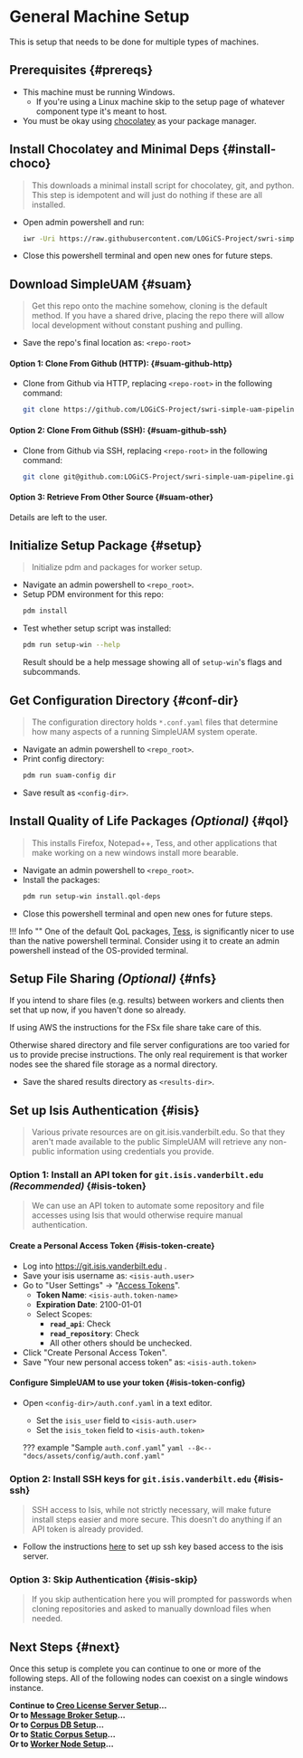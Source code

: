 # General Machine Setup

This is setup that needs to be done for multiple types of machines.

## Prerequisites {#prereqs}

- This machine must be running Windows.
    - If you're using a Linux machine skip to the setup page of whatever
      component type it's meant to host.
- You must be okay using [chocolatey](https://chocolatey.org/) as your package
  manager.

## Install Chocolatey and Minimal Deps {#install-choco}

> This downloads a minimal install script for chocolatey, git, and python.
> This step is idempotent and will just do nothing if these are all installed.

- Open admin powershell and run:
  ```bash
  iwr -Uri https://raw.githubusercontent.com/LOGiCS-Project/swri-simple-uam-pipeline/main/data/setup/bootstrap_win.ps1 | iex
  ```

- Close this powershell terminal and open new ones for future steps.

## Download SimpleUAM {#suam}

> Get this repo onto the machine somehow, cloning is the default method.
> If you have a shared drive, placing the repo there will allow local development
> without constant pushing and pulling.

- Save the repo's final location as: `<repo-root>`

#### **Option 1**: Clone From Github (HTTP): {#suam-github-http}

- Clone from Github via HTTP, replacing `<repo-root>` in the following command:
  ```bash
  git clone https://github.com/LOGiCS-Project/swri-simple-uam-pipeline.git <repo-root>
  ```

#### **Option 2**: Clone From Github (SSH): {#suam-github-ssh}

- Clone from Github via SSH, replacing `<repo-root>` in the following command:
  ```bash
  git clone git@github.com:LOGiCS-Project/swri-simple-uam-pipeline.git <repo-root>
  ```

#### **Option 3**: Retrieve From Other Source {#suam-other}

Details are left to the user.

## Initialize Setup Package {#setup}

> Initialize pdm and packages for worker setup.

- Navigate an admin powershell to `<repo_root>`.
- Setup PDM environment for this repo:
  ```bash
  pdm install
  ```
- Test whether setup script was installed:
  ```bash
  pdm run setup-win --help
  ```
  Result should be a help message showing all of `setup-win`'s flags and
  subcommands.

## Get Configuration Directory {#conf-dir}

> The configuration directory holds `*.conf.yaml` files that determine how
> many aspects of a running SimpleUAM system operate.

- Navigate an admin powershell to `<repo_root>`.
- Print config directory:
  ```bash
  pdm run suam-config dir
  ```
- Save result as `<config-dir>`.

## Install Quality of Life Packages *(Optional)* {#qol}

> This installs Firefox, Notepad++, Tess, and other applications that make working
> on a new windows install more bearable.

- Navigate an admin powershell to `<repo_root>`.
- Install the packages:
  ```bash
  pdm run setup-win install.qol-deps
  ```
- Close this powershell terminal and open new ones for future steps.

!!! Info ""
    One of the default QoL packages, [Tess](https://tessapp.dev/), is
    significantly nicer to use than the native powershell terminal.
    Consider using it to create an admin powershell instead of the OS-provided
    terminal.

## Setup File Sharing *(Optional)* {#nfs}

If you intend to share files (e.g. results) between workers and clients then
set that up now, if you haven't done so already.

If using AWS the instructions for the FSx file share take care of this.

Otherwise shared directory and file server configurations are too varied for us
to provide precise instructions.
The only real requirement is that worker nodes see the shared file storage as
a normal directory.

- Save the shared results directory as `<results-dir>`.

## Set up Isis Authentication {#isis}

> Various private resources are on git.isis.vanderbilt.edu.
> So that they aren't made available to the public SimpleUAM will retrieve any
> non-public information using credentials you provide.

### **Option 1**: Install an API token for `git.isis.vanderbilt.edu` *(Recommended)* {#isis-token}

> We can use an API token to automate some repository and file accesses using
> Isis that would otherwise require manual authentication.

#### Create a Personal Access Token {#isis-token-create}

- Log into https://git.isis.vanderbilt.edu .
- Save your isis username as: `<isis-auth.user>`
- Go to "User Settings" -> "[Access Tokens](https://git.isis.vanderbilt.edu/-/profile/personal_access_tokens)".
    - **Token Name**: `<isis-auth.token-name>`
    - **Expiration Date**: 2100-01-01
    - Select Scopes:
        - **`read_api`**: Check
        - **`read_repository`**: Check
        - All other others should be unchecked.
- Click "Create Personal Access Token".
- Save "Your new personal access token" as: `<isis-auth.token>`

#### Configure SimpleUAM to use your token {#isis-token-config}

- Open `<config-dir>/auth.conf.yaml` in a text editor.
    - Set the `isis_user` field to `<isis-auth.user>`
    - Set the `isis_token` field to `<isis-auth.token>`

    ??? example "Sample `auth.conf.yaml`"
        ```yaml
        --8<-- "docs/assets/config/auth.conf.yaml"
        ```

### **Option 2**: Install SSH keys for `git.isis.vanderbilt.edu` {#isis-ssh}

> SSH access to Isis, while not strictly necessary, will make future install
> steps easier and more secure.
> This doesn't do anything if an API token is already provided.

- Follow the instructions [here](https://docs.gitlab.com/ee/user/ssh.html) to
  set up ssh key based access to the isis server.

### **Option 3**: Skip Authentication {#isis-skip}

> If you skip authentication here you will prompted for passwords when
> cloning repositories and asked to manually download files when needed.

## Next Steps {#next}

Once this setup is complete you can continue to one or more of the following
steps.
All of the following nodes can coexist on a single windows instance.

**Continue to [Creo License Server Setup](license_server.md)...**<br/>
**Or to [Message Broker Setup](broker.md)...**<br/>
**Or to [Corpus DB Setup](graph.md)...**<br/>
**Or to [Static Corpus Setup](corpus.md)...**<br/>
**Or to [Worker Node Setup](worker.md)...**
